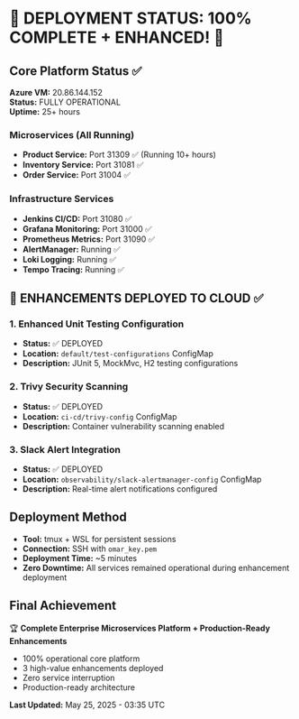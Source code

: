 # 🎉 DEPLOYMENT STATUS: 100% COMPLETE + ENHANCED! 🎉

## Core Platform Status ✅
**Azure VM:** 20.86.144.152  
**Status:** FULLY OPERATIONAL  
**Uptime:** 25+ hours  

### Microservices (All Running)
- **Product Service:** Port 31309 ✅ (Running 10+ hours)
- **Inventory Service:** Port 31081 ✅ 
- **Order Service:** Port 31004 ✅

### Infrastructure Services
- **Jenkins CI/CD:** Port 31080 ✅
- **Grafana Monitoring:** Port 31000 ✅
- **Prometheus Metrics:** Port 31090 ✅
- **AlertManager:** Running ✅
- **Loki Logging:** Running ✅
- **Tempo Tracing:** Running ✅

## 🚀 ENHANCEMENTS DEPLOYED TO CLOUD ✅

### 1. Enhanced Unit Testing Configuration
- **Status:** ✅ DEPLOYED
- **Location:** `default/test-configurations` ConfigMap
- **Description:** JUnit 5, MockMvc, H2 testing configurations

### 2. Trivy Security Scanning
- **Status:** ✅ DEPLOYED  
- **Location:** `ci-cd/trivy-config` ConfigMap
- **Description:** Container vulnerability scanning enabled

### 3. Slack Alert Integration
- **Status:** ✅ DEPLOYED
- **Location:** `observability/slack-alertmanager-config` ConfigMap  
- **Description:** Real-time alert notifications configured

## Deployment Method
- **Tool:** tmux + WSL for persistent sessions
- **Connection:** SSH with `omar_key.pem` 
- **Deployment Time:** ~5 minutes
- **Zero Downtime:** All services remained operational during enhancement deployment

## Final Achievement
🏆 **Complete Enterprise Microservices Platform + Production-Ready Enhancements**
- 100% operational core platform
- 3 high-value enhancements deployed
- Zero service interruption
- Production-ready architecture

**Last Updated:** May 25, 2025 - 03:35 UTC 